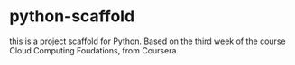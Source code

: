 # python-scaffold
this is a project scaffold for Python. Based on the third week of the course Cloud Computing Foudations, from Coursera.
